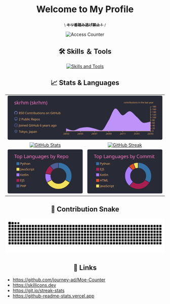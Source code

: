 <h1 align="center">Welcome to My Profile</h1>

<div align="center">
  <p><sub>\&nbsp;<s><strong>キリ番踏み逃げ禁止！</strong></s>&nbsp;/</sub></p>
  <img alt="Access Counter" src="https://count.getloli.com/get/@skrhm?theme=rule34" />
</div>

<h2 align="center">🛠️ Skills ＆ Tools</h2>

<div align="center">
  <a href="https://skillicons.dev">
    <img src="https://skillicons.dev/icons?i=html,css,js,react,nodejs,express,php,python,django,r,java,kotlin,c,cs,mysql,unity,raspberrypi,linux,windows,gcp,vercel,androidstudio,eclipse,gradle,vscode,atom,notion,ps,ai" alt="Skills and Tools">
  </a>
</div>

<h2 align="center">📈 Stats & Languages</h2>

<table align="center">
  <tr>
    <td colspan="2" align="center">
      <a href="https://github.com/vn7n24fzkq/github-profile-summary-cards" target="_blank">
        <img src="https://raw.githubusercontent.com/skrhm/skrhm/main/profile-summary-card-output/dracula/0-profile-details.svg" alt="Profile Details" />
      </a>
    </td>
  </tr>
  <tr>
    <td align="center">
      <a href="https://github.com/anuraghazra/github-readme-stats" target="_blank">
        <img src="https://github-readme-stats-skrhm.vercel.app/api?username=skrhm&count_private=true&show_icons=true&theme=dracula" alt="GitHub Stats" />
      </a>
    </td>
    <td align="center">
      <a href="https://github.com/denvercoder1/github-readme-streak-stats" target="_blank">
        <img src="https://github-readme-streak-stats-skrhm.vercel.app?user=skrhm&theme=dracula" alt="GitHub Streak" />
      </a>
    </td>
  </tr>
  <tr>
    <td align="center">
      <a href="https://github.com/vn7n24fzkq/github-profile-summary-cards" target="_blank">
        <img src="https://raw.githubusercontent.com/skrhm/skrhm/main/profile-summary-card-output/dracula/1-repos-per-language.svg" alt="Top Language By Repository" />
      </a>
    </td>
    <td align="center">
      <a href="https://github.com/vn7n24fzkq/github-profile-summary-cards" target="_blank">
        <img src="https://raw.githubusercontent.com/skrhm/skrhm/main/profile-summary-card-output/dracula/2-most-commit-language.svg" alt="Top Language By Commit" />
      </a>
    </td>
  </tr>
</table>


<h2 align="center">🐍 Contribution Snake</h2>

<div align="center">
  <img src="https://raw.githubusercontent.com/skrhm/skrhm/output/github-contribution-grid-snake.svg" alt="Contribution Snake">
</div>

<h2 align="center">🔗 Links</h2>

<div align="left">
  <ul>
    <li><a href="https://github.com/journey-ad/Moe-Counter" target="_blank">https://github.com/journey-ad/Moe-Counter</a></li>
    <li><a href="https://skillicons.dev" target="_blank">https://skillicons.dev</a></li>
    <li><a href="https://git.io/streak-stats" target="_blank">https://git.io/streak-stats</a></li>
    <li><a href="https://github-readme-stats.vercel.app" target="_blank">https://github-readme-stats.vercel.app</a></li>
  </ul>
</div>
